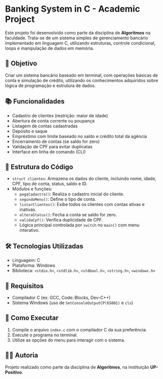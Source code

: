 # Banking System in C - Academic Project

Este projeto foi desenvolvido como parte da disciplina de **Algoritmos** na faculdade. Trata-se de um sistema simples de gerenciamento bancário implementado em linguagem C, utilizando estruturas, controle condicional, loops e manipulação de dados em memória.

## 🎯 Objetivo

Criar um sistema bancário baseado em terminal, com operações básicas de conta e simulação de crédito, utilizando os conhecimentos adquiridos sobre lógica de programação e estrutura de dados.

## 📚 Funcionalidades

- Cadastro de clientes (restrição: maior de idade)
- Abertura de conta corrente ou poupança
- Listagem de contas cadastradas
- Depósito e saque
- Empréstimo com limite baseado no saldo e crédito total da agência
- Encerramento de contas (se saldo for zero)
- Validação de CPF para evitar duplicatas
- Interface em linha de comando (CLI)

## 🧱 Estrutura do Código

- `struct clientes`: Armazena os dados do cliente, incluindo nome, idade, CPF, tipo de conta, status, saldo e ID.
- Módulos e funções:
  - `pegaCadastro()`: Realiza o cadastro inicial do cliente.
  - `segundoMenu()`: Define o tipo de conta.
  - `listarClientes()`: Exibe todos os clientes com contas ativas e inativas.
  - `alteraStatus()`: Fecha a conta se saldo for zero.
  - `validaCpf()`: Verifica duplicidade de CPF.
  - Lógica principal controlada por `switch` no `main()` com menu interativo.

## 🛠️ Tecnologias Utilizadas

- Linguagem: C
- Plataforma: Windows
- Biblioteca: `<stdio.h>`, `<stdlib.h>`, `<stdbool.h>`, `<string.h>`, `<windows.h>`

## 🧪 Requisitos

- Compilador C (ex: GCC, Code::Blocks, Dev-C++)
- Sistema Windows (uso de `SetConsoleOutputCP(65001)` e `cls`)

## 🚀 Como Executar

1. Compile o arquivo `index.c` com o compilador C da sua preferência.
2. Execute o programa no terminal.
3. Utilize as opções do menu para interagir com o sistema.

## 👨‍🏫 Autoria

Projeto realizado como parte da disciplina de **Algoritmos**, na instituição **UP-Positivo**.



